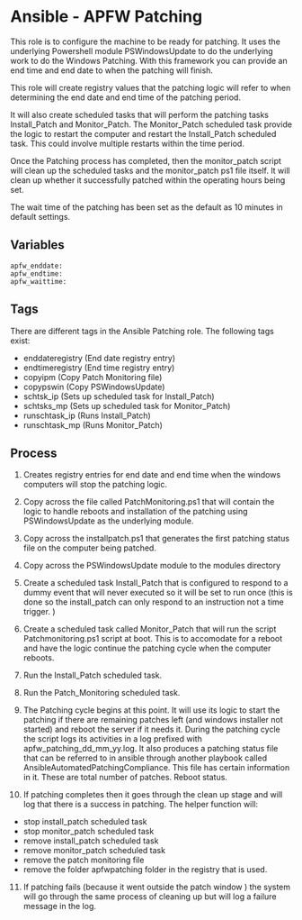 # Ansible - APFW Patching

This role is to configure the machine to be ready for patching. It uses the underlying Powershell module PSWindowsUpdate to do the underlying work to do the Windows Patching. With this framework you can provide an end time and end date to when the patching will finish.

This role will create registry values that the patching logic will refer to when determining the end date and end time of the patching period.

It will also create scheduled tasks that will perform the patching tasks Install_Patch and Monitor_Patch. The Monitor_Patch scheduled task provide the logic to restart the computer and restart the Install_Patch scheduled task. This could involve multiple restarts within the time period.

Once the Patching process has completed, then the monitor_patch script will clean up the scheduled tasks and the monitor_patch ps1 file itself. It will clean up whether it successfully patched within the operating hours being set.

The wait time of the patching has been set as the default as 10 minutes in default settings.

## Variables
```
apfw_enddate:
apfw_endtime:
apfw_waittime:
```

## Tags
There are different tags in the Ansible Patching role. The following tags exist:

* enddateregistry (End date  registry entry) 
* endtimeregistry (End time registry entry)
* copyipm (Copy Patch Monitoring file) 
* copypswin (Copy PSWindowsUpdate)
* schtsk_ip (Sets up scheduled task for Install_Patch)
* schtsks_mp  (Sets up scheduled task for Monitor_Patch)
* runschtask_ip (Runs Install_Patch)
* runschtask_mp (Runs Monitor_Patch)
## Process
1. Creates registry entries for end date and end time when the  windows computers will stop the patching logic.
2. Copy across the file called PatchMonitoring.ps1 that will contain the logic to handle reboots and installation of the patching using PSWindowsUpdate as the underlying module.
3. Copy across the installpatch.ps1 that generates the first patching status file on the computer being patched.
4. Copy across the PSWindowsUpdate module to the modules directory
5. Create a scheduled task Install_Patch that is configured to respond to a dummy event that will never executed so it will be set to run once (this is done so the install_patch can only respond to an instruction not a time trigger. )
6. Create a scheduled task called Monitor_Patch that will run the script Patchmonitoring.ps1 script at boot. This is to accomodate for a reboot and have the logic continue the patching cycle when the computer reboots.
7. Run the Install_Patch scheduled task.
8. Run the Patch_Monitoring scheduled task.
9. The Patching cycle begins at this point. It will use its logic to start the patching if there are remaining patches left (and  windows installer not started) and reboot the server if it needs it. During the patching cycle the script logs its activities    in a log prefixed with apfw_patching_dd_mm_yy.log. It also produces a patching status file that can be referred to in ansible through  another playbook called AnsibleAutomatedPatchingCompliance. This file has certain information in it. These are total number of patches. Reboot status.

10. If patching completes then it goes through the clean up stage and will log that there is a success in patching. The helper function will:
   * stop install_patch scheduled task 
   * stop monitor_patch scheduled task
   * remove install_patch scheduled task
   * remove monitor_patch scheduled task
   * remove the patch monitoring file 
   * remove the folder apfwpatching folder in the registry that is used.
  
11. If patching fails (because it went outside the patch window ) the system will go through the same process of cleaning up but will log a failure message in the log.
